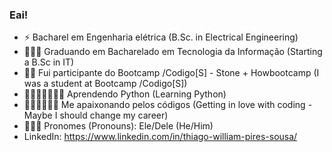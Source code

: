 ### Eai! 


- ⚡ Bacharel em Engenharia elétrica (B.Sc. in Electrical Engineering)
- 👨🏾‍💻 Graduando em Bacharelado em Tecnologia da Informação (Starting a B.Sc in IT)
- 🚀💚 Fui participante do Bootcamp /Codigo[S] - Stone + Howbootcamp (I was a student at Bootcamp /Codigo[S])
- 🐍🤴🏾🏰👨🏾‍💻 Aprendendo Python (Learning Python)
- 👷🏾‍♂️👨🏾‍💻 Me apaixonando pelos códigos (Getting in love with coding - Maybe I should change my career)
- 👨🏾‍🦱 Pronomes (Pronouns): Ele/Dele (He/Him)
- LinkedIn: https://www.linkedin.com/in/thiago-william-pires-sousa/
